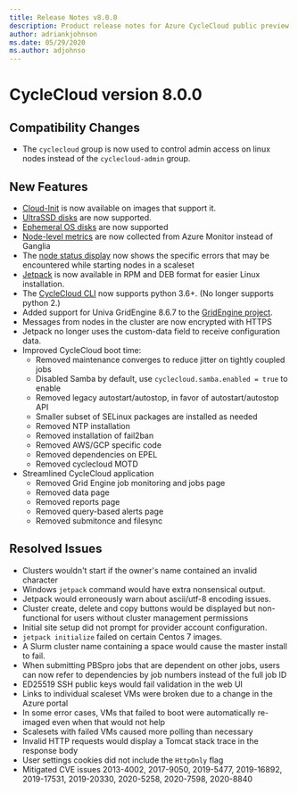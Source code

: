 ```yaml
---
title: Release Notes v8.0.0
description: Product release notes for Azure CycleCloud public preview v8.0.0
author: adriankjohnson
ms.date: 05/29/2020
ms.author: adjohnso
---
```


# CycleCloud version 8.0.0

## Compatibility Changes

 * The `cyclecloud` group is now used to control admin access on linux nodes instead of the `cyclecloud-admin` group.

## New Features

 * [Cloud-Init](~/how-to/cloud-init.md) is now available on images that support it.
 * [UltraSSD disks](~/cluster-references/volume-reference.md) are now supported.
 * [Ephemeral OS disks](~/cluster-references/volume-reference.md) are now supported
 * [Node-level metrics](~/concepts/monitoring.md) are now collected from Azure Monitor instead of Ganglia
 * The [node status display](~/how-to/report-issues.md) now shows the specific errors that may be encountered while starting nodes in a scaleset
 * [Jetpack](~/how-to/install-jetpack.md) is now available in RPM and DEB format for easier Linux installation.
 * The [CycleCloud CLI](~/how-to/install-cyclecloud-cli.md) now supports python 3.6+. (No longer supports python 2.)
 * Added support for Univa GridEngine 8.6.7 to the [GridEngine project](~/gridengine.md).
 * Messages from nodes in the cluster are now encrypted with HTTPS
 * Jetpack no longer uses the custom-data field to receive configuration data.
 * Improved CycleCloud boot time:
     * Removed maintenance converges to reduce jitter on tightly coupled jobs
     * Disabled Samba by default, use `cyclecloud.samba.enabled = true` to enable
     * Removed legacy autostart/autostop, in favor of autostart/autostop API
     * Smaller subset of SELinux packages are installed as needed
     * Removed NTP installation
     * Removed installation of fail2ban
     * Removed AWS/GCP specific code
     * Removed dependencies on EPEL
     * Removed cyclecloud MOTD
 * Streamlined CycleCloud application
     * Removed Grid Engine job monitoring and jobs page
     * Removed data page
     * Removed reports page
     * Removed query-based alerts page
     * Removed submitonce and filesync

 ## Resolved Issues

 * Clusters wouldn't start if the owner's name contained an invalid character
 * Windows `jetpack` command would have extra nonsensical output.
 * Jetpack would erroneously warn about ascii/utf-8 encoding issues.
 * Cluster create, delete and copy buttons would be displayed but non-functional for users without cluster management permissions
 * Initial site setup did not prompt for provider account configuration.
 * `jetpack initialize` failed on certain Centos 7 images.
 * A Slurm cluster name containing a space would cause the master install to fail.
 * When submitting PBSpro jobs that are dependent on other jobs, users can now refer to dependencies by job numbers instead of the full job ID
 * ED25519 SSH public keys would fail validation in the web UI
 * Links to individual scaleset VMs were broken due to a change in the Azure portal
 * In some error cases, VMs that failed to boot were automatically re-imaged even when that would not help
 * Scalesets with failed VMs caused more polling than necessary
 * Invalid HTTP requests would display a Tomcat stack trace in the response body
 * User settings cookies did not include the `HttpOnly` flag
 * Mitigated CVE issues 2013-4002, 2017-9050, 2019-5477, 2019-16892, 2019-17531, 2019-20330, 2020-5258, 2020-7598, 2020-8840


